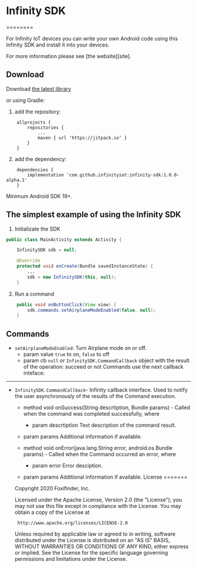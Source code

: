 # Infinity SDK
========

For Infinity IoT devices you can write your own Android code using this Infinity SDK and install it into your devices. 

For more information please see [the website][site].


Download
--------

Download [the latest library][link]

or using Gradle:
1. add the repository:
```GDL
    allprojects {
		repositories {
			...
			maven { url 'https://jitpack.io' }
		}
	}
``` 
2. add the dependency:
```
    dependencies {
	    implementation 'com.github.infinityiot:infinity-sdk:1.0.0-alpha.1'
	}
```

Minimum Android SDK 19+.

The simplest example of using the Infinity SDK
--------
1. Initializate the SDK
```java
public class MainActivity extends Activity {

    InfinitySDK sdk = null;

    @Override
    protected void onCreate(Bundle savedInstanceState) {
        ...
        sdk = new InfinitySDK(this, null);
    }
```
2. Run a command
```java
    public void onButtonClick(View view) {
        sdk.commands.setAirplaneModeEnabled(false, null);
    }
```
Commands
-------
* `setAirplaneModeEnabled`: Turn Airplane mode on or off.  
     * param value `true` to on, `false` to off
     * param cb `null` or `InfinitySDK.CommandCallback` object with the result of the operation: succeed or not
Commands use the next callback inteface:
-------
* `InfinitySDK.CommandCallback`- Infinity callback interface. Used to notify the user asynchronously of the results of the   Command execution.  
     * method void onSuccess(String descrtiption, Bundle params) - Called when the command was completed successfully, where
     	* param descrtiption Text description of the command result.
	* param params Additional information if available.

     * method void onError(java.lang.String error, android.os.Bundle params) - Called when the Command occurred an error, where
     	* param error Error desciption.
	* param params Additional information if available.
License
=======

    Copyright 2020 Foxifinder, Inc.

    Licensed under the Apache License, Version 2.0 (the "License");
    you may not use this file except in compliance with the License.
    You may obtain a copy of the License at

       http://www.apache.org/licenses/LICENSE-2.0

    Unless required by applicable law or agreed to in writing, software
    distributed under the License is distributed on an "AS IS" BASIS,
    WITHOUT WARRANTIES OR CONDITIONS OF ANY KIND, either express or implied.
    See the License for the specific language governing permissions and
    limitations under the License.


 [side]: https://www.infinityiot.org/
 [link]: https://notdefined.yet
